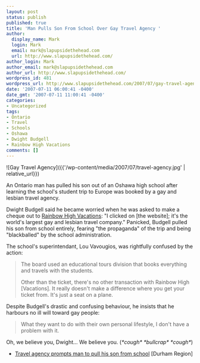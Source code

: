 ```yaml
---
layout: post
status: publish
published: true
title: 'Man Pulls Son From School Over Gay Travel Agency '
author:
  display_name: Mark
  login: Mark
  email: mark@slapupsidethehead.com
  url: http://www.slapupsidethehead.com/
author_login: Mark
author_email: mark@slapupsidethehead.com
author_url: http://www.slapupsidethehead.com/
wordpress_id: 481
wordpress_url: http://www.slapupsidethehead.com/2007/07/gay-travel-agency/
date: '2007-07-11 06:00:41 -0400'
date_gmt: '2007-07-11 11:00:41 -0400'
categories:
- Uncategorized
tags:
- Ontario
- Travel
- Schools
- Oshawa
- Dwight Budgell
- Rainbow High Vacations
comments: []
---
```

![Gay Travel Agency]({{'/wp-content/media/2007/07/travel-agency.jpg' | relative_url}})

An Ontario man has pulled his son out of an Oshawa high school after learning the school's student trip to Europe was booked by a gay and lesbian travel agency.

Dwight Budgell said he became worried when he was asked to make a cheque out to [Rainbow High Vacations](http://www.rhv.ca/home.php "Sounds like my travel agency search is over"): "I clicked on [the website]; it's the world's largest gay and lesbian travel company." Panicked, Budgell pulled his son from school entirely, fearing "the propaganda" of the trip and being "blackballed" by the school administration.

The school's superintendant, Lou Vavougios, was rightfully confused by the action:

> The board used an educational tours division that books everything and travels with the students.
> 
> Other than the ticket, there's no other transaction with Rainbow High [Vacations]. It really doesn't make a difference where you get your ticket from. It's just a seat on a plane.

Despite Budgell's drastic and confusing behaviour, he insists that he harbours no ill will toward gay people:

> What they want to do with their own personal lifestyle, I don't have a problem with it.

Oh, we believe you, Dwight... We believe you. (_\*cough\* \*bullcrap\* \*cough\*_)

- [Travel agency prompts man to pull his son from school](http://newsdurhamregion.com/news/durham/article/82717) [Durham Region]
